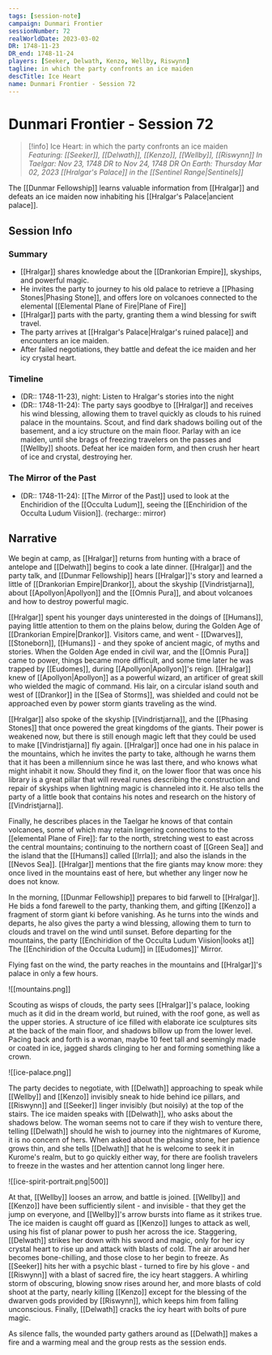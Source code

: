 ```yaml
---
tags: [session-note]
campaign: Dunmari Frontier
sessionNumber: 72
realWorldDate: 2023-03-02
DR: 1748-11-23
DR_end: 1748-11-24
players: [Seeker, Delwath, Kenzo, Wellby, Riswynn]
tagline: in which the party confronts an ice maiden
descTitle: Ice Heart
name: Dunmari Frontier - Session 72
---
```

# Dunmari Frontier - Session 72

>[!info] Ice Heart: in which the party confronts an ice maiden
> *Featuring: [[Seeker]], [[Delwath]], [[Kenzo]], [[Wellby]], [[Riswynn]]*
> *In Taelgar: Nov 23, 1748 DR to Nov 24, 1748 DR*
> *On Earth: Thursday Mar 02, 2023*
> *[[Hralgar's Palace]] in the [[Sentinel Range|Sentinels]]*

The [[Dunmar Fellowship]] learns valuable information from [[Hralgar]] and defeats an ice maiden now inhabiting his [[Hralgar's Palace|ancient palace]].

## Session Info
### Summary
- [[Hralgar]] shares knowledge about the [[Drankorian Empire]], skyships, and powerful magic.
- He invites the party to journey to his old palace to retrieve a [[Phasing Stones|Phasing Stone]], and offers lore on volcanoes connected to the elemental [[Elemental Plane of Fire|Plane of Fire]]
- [[Hralgar]] parts with the party, granting them a wind blessing for swift travel.
- The party arrives at [[Hralgar's Palace|Hralgar's ruined palace]] and encounters an ice maiden.
- After failed negotiations, they battle and defeat the ice maiden and her icy crystal heart.

### Timeline
- (DR:: 1748-11-23), night: Listen to Hralgar's stories into the night
- (DR:: 1748-11-24): The party says goodbye to [[Hralgar]] and receives his wind blessing, allowing them to travel quickly as clouds to his ruined palace in the mountains. Scout, and find dark shadows boiling out of the basement, and a icy structure on the main floor. Parlay with an ice maiden, until she brags of freezing travelers on the passes and [[Wellby]] shoots. Defeat her ice maiden form, and then crush her heart of ice and crystal, destroying her. 

### The Mirror of the Past
- (DR:: 1748-11-24): [[The Mirror of the Past]] used to look at the Enchiridion of the [[Occulta Ludum]], seeing the [[Enchiridion of the Occulta Ludum Viision]]. (recharge:: mirror)

## Narrative
We begin at camp, as [[Hralgar]] returns from hunting with a brace of antelope and [[Delwath]] begins to cook a late dinner. [[Hralgar]] and the party talk, and [[Dunmar Fellowship]] hears [[Hralgar]]'s story and learned a little of [[Drankorian Empire|Drankor]], about the skyship [[Vindristjarna]], about [[Apollyon|Apollyon]] and the [[Omnis Pura]], and about volcanoes and how to destroy powerful magic. 

[[Hralgar]] spent his younger days uninterested in the doings of [[Humans]], paying little attention to them on the plains below, during the Golden Age of [[Drankorian Empire|Drankor]]. Visitors came, and went - [[Dwarves]], [[Stoneborn]], [[Humans]] - and they spoke of ancient magic, of myths and stories. When the Golden Age ended in civil war, and the [[Omnis Pura]] came to power, things became more difficult, and some time later he was trapped by [[Eudomes]], during [[Apollyon|Apollyon]]'s reign. [[Hralgar]] knew of [[Apollyon|Apollyon]] as a powerful wizard, an artificer of great skill who wielded the magic of command. His lair, on a circular island south and west of [[Drankor]] in the [[Sea of Storms]], was shielded and could not be approached even by power storm giants traveling as the wind. 

[[Hralgar]] also spoke of the skyship [[Vindristjarna]], and the [[Phasing Stones]] that once powered the great kingdoms of the giants. Their power is weakened now, but there is still enough magic left that they could be used to make [[Vindristjarna]] fly again. [[Hralgar]] once had one in his palace in the mountains, which he invites the party to take, although he warns them that it has been a millennium since he was last there, and who knows what might inhabit it now.  Should they find it, on the lower floor that was once his library is a great pillar that will reveal runes describing the construction and repair of skyships when lightning magic is channeled into it. He also tells the party of a little book that contains his notes and research on the history of [[Vindristjarna]]. 

Finally, he describes places in the Taelgar he knows of that contain volcanoes, some of which may retain lingering connections to the [[elemental Plane of Fire]]: far to the north, stretching west to east across the central mountains; continuing to the northern coast of [[Green Sea]] and the island that the [[Humans]] called [[Irrla]]; and also the islands in the [[Nevos Sea]]. [[Hralgar]] mentions that the fire giants may know more: they once lived in the mountains east of here, but whether any linger now he does not know. 

In the morning, [[Dunmar Fellowship]] prepares to bid farwell to [[Hralgar]]. He bids a fond farewell to the party, thanking them, and gifting [[Kenzo]] a fragment of storm giant ki before vanishing. As he turns into the winds and departs, he also gives the party a wind blessing, allowing them to turn to clouds and travel on the wind until sunset. Before departing for the mountains, the party [[Enchiridion of the Occulta Ludum Viision|looks at]] The [[Enchiridion of the Occulta Ludum]] in [[Eudomes]]' Mirror.

Flying fast on the wind, the party reaches in the mountains and [[Hralgar]]'s palace in only a few hours. 

![[mountains.png]]

Scouting as wisps of clouds, the party sees [[Hralgar]]'s palace, looking much as it did in the dream world, but ruined, with the roof gone, as well as the upper stories. A structure of ice filled with elaborate ice sculptures sits at the back of the main floor, and shadows billow up from the lower level. Pacing back and forth is a woman, maybe 10 feet tall and seemingly made or coated in ice, jagged shards clinging to her and forming something like a crown. 

![[ice-palace.png]]

The party decides to negotiate, with [[Delwath]] approaching to speak while [[Wellby]] and [[Kenzo]] invisibly sneak to hide behind ice pillars, and [[Riswynn]] and [[Seeker]] linger invisibly (but noisily) at the top of the stairs. The ice maiden speaks with [[Delwath]], who asks about the shadows below. The woman seems not to care if they wish to venture there, telling [[Delwath]] should he wish to journey into the nightmares of Kurome, it is no concern of hers. When asked about the phasing stone, her patience grows thin, and she tells [[Delwath]] that he is welcome to seek it in Kurome's realm, but to go quickly either way, for there are foolish travelers to freeze in the wastes and her attention cannot long linger here. 

![[ice-spirit-portrait.png|500]]

At that, [[Wellby]] looses an arrow, and battle is joined. [[Wellby]] and [[Kenzo]] have been sufficiently silent - and invisible - that they get the jump on everyone, and [[Wellby]]'s arrow bursts into flame as it strikes true. The ice maiden is caught off guard as [[Kenzo]] lunges to attack as well, using his fist of planar power to push her across the ice. Staggering, [[Delwath]] strikes her down with his sword and magic, only for her icy crystal heart to rise up and attack with blasts of cold. The air around her becomes bone-chilling, and those close to her begin to freeze. As [[Seeker]] hits her with a psychic blast - turned to fire by his glove - and [[Riswynn]] with a blast of sacred fire, the icy heart staggers. A whirling storm of obscuring, blowing snow rises around her, and more blasts of cold shoot at the party, nearly killing [[Kenzo]] except for the blessing of the dwarven gods provided by [[Riswynn]], which keeps him from falling unconscious. Finally, [[Delwath]] cracks the icy heart with bolts of pure magic. 

As silence falls, the wounded party gathers around as [[Delwath]] makes a fire and a warming meal and the group rests as the session ends. 
